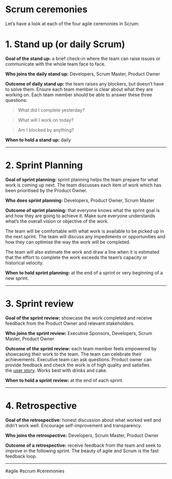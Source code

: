 # Scrum ceremonies
Let’s have a look at each of the four agile ceremonies in Scrum:

# 1. Stand up (or daily Scrum)

**Goal of the stand up:** a brief check-in where the team can raise issues or communicate with the whole team face to face.

**Who joins the daily stand up:** Developers, Scrum Master, Product Owner

**Outcome of daily stand up:** the team raises any blockers, but doesn’t have to solve them. Ensure each team member is clear about what they are working on. Each team member should be able to answer these three questions:

>What did I complete yesterday?

>What will I work on today?

>Am I blocked by anything?

**When to hold a stand up:** daily
***
  

# 2. Sprint Planning

**Goal of sprint planning:** sprint planning helps the team prepare for what work is coming up next. The team discusses each item of work which has been prioritised by the Product Owner.

**Who does sprint planning:** Developers, Product Owner, Scrum Master

**Outcome of sprint planning:** that everyone knows what the sprint goal is and how they are going to achieve it. Make sure everyone understands what’s the overall vision or objective of the work.

The team will be comfortable with what work is available to be picked up in the next sprint. The team will discuss any impediments or opportunities and how they can optimise the way the work will be completed.

The team will also estimate the work and draw a line when it is estimated that the effort to complete the work exceeds the team’s capacity or historical velocity.

**When to hold sprint planning:** at the end of a sprint or very beginning of a new sprint.

***
# 3. Sprint review

**Goal of the sprint review:** showcase the work completed and receive feedback from the Product Owner and relevant stakeholders.

**Who joins the sprint review:** Executive Sponsors, Developers, Scrum Master, Product Owner

**Outcome of the sprint review:** each team member feels empowered by showcasing their work to the team. The team can celebrate their achievements. Executive team can ask questions. Product owner can provide feedback and check the work is of high quality and satisfies the [user story](https://blog.easyagile.com/how-to-write-good-user-stories-in-agile-software-development-d4b25356b604). Works best with drinks and cake.

**When to hold a sprint review:** at the end of each sprint.
***
# 4. Retrospective

**Goal of the retrospective:** honest discussion about what worked well and didn’t work well. Encourage self-improvement and transparency.

**Who joins the retrospective:** Developers, Scrum Master, Product Owner

**Outcome of a retrospective:** receive feedback from the team and seek to improve in the following sprint. The beauty of agile and Scrum is the fast feedback loop.
***
#agile #scrum #ceremonies